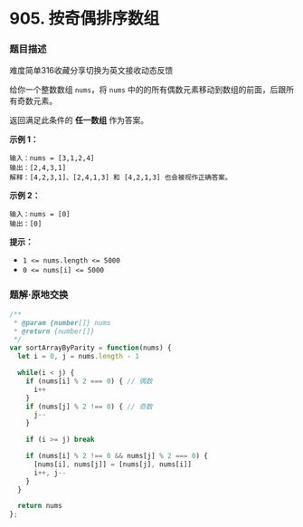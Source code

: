 # 905. 按奇偶排序数组

### 题目描述

难度简单316收藏分享切换为英文接收动态反馈

给你一个整数数组 `nums`，将 `nums` 中的的所有偶数元素移动到数组的前面，后跟所有奇数元素。

返回满足此条件的 **任一数组** 作为答案。

**示例 1：**

```
输入：nums = [3,1,2,4]
输出：[2,4,3,1]
解释：[4,2,3,1]、[2,4,1,3] 和 [4,2,1,3] 也会被视作正确答案。

```

**示例 2：**

```
输入：nums = [0]
输出：[0]

```

**提示：**

- `1 <= nums.length <= 5000`
- `0 <= nums[i] <= 5000`

### 题解·原地交换

```jsx
/**
 * @param {number[]} nums
 * @return {number[]}
 */
var sortArrayByParity = function(nums) {
  let i = 0, j = nums.length - 1

  while(i < j) {
    if (nums[i] % 2 === 0) { // 偶数
      i++
    }
    if (nums[j] % 2 !== 0) { // 奇数
      j--
    }

    if (i >= j) break

    if (nums[i] % 2 !== 0 && nums[j] % 2 === 0) {
      [nums[i], nums[j]] = [nums[j], nums[i]]
      i++, j--
    }
  }

  return nums
};
```